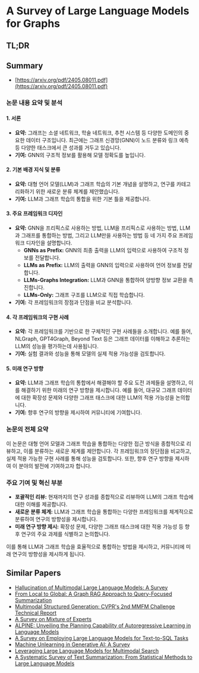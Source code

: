 # A Survey of Large Language Models for Graphs
## TL;DR
## Summary
- [https://arxiv.org/pdf/2405.08011.pdf](https://arxiv.org/pdf/2405.08011.pdf)

### 논문 내용 요약 및 분석

#### 1. 서론
- **요약:** 그래프는 소셜 네트워크, 학술 네트워크, 추천 시스템 등 다양한 도메인의 중요한 데이터 구조입니다. 최근에는 그래프 신경망(GNN)이 노드 분류와 링크 예측 등 다양한 태스크에서 큰 성과를 거두고 있습니다.
- **기여:** GNN의 구조적 정보를 활용해 모델 정확도를 높입니다.

#### 2. 기본 배경 지식 및 분류
- **요약:** 대형 언어 모델(LLM)과 그래프 학습의 기본 개념을 설명하고, 연구를 카테고리화하기 위한 새로운 분류 체계를 제안했습니다.
- **기여:** LLM과 그래프 학습의 통합을 위한 기본 틀을 제공합니다.

#### 3. 주요 프레임워크 디자인
- **요약:** GNN을 프리픽스로 사용하는 방법, LLM을 프리픽스로 사용하는 방법, LLM과 그래프를 통합하는 방법, 그리고 LLM만을 사용하는 방법 등 네 가지 주요 프레임워크 디자인을 설명합니다.
  - **GNNs as Prefix:** GNN의 최종 출력을 LLM의 입력으로 사용하여 구조적 정보를 전달합니다.
  - **LLMs as Prefix:** LLM의 출력을 GNN의 입력으로 사용하여 언어 정보를 전달합니다.
  - **LLMs-Graphs Integration:** LLM과 GNN을 통합하여 양방향 정보 교환을 촉진합니다.
  - **LLMs-Only:** 그래프 구조를 LLM으로 직접 학습합니다.
- **기여:** 각 프레임워크의 장점과 단점을 비교 분석합니다.

#### 4. 각 프레임워크의 구현 사례
- **요약:** 각 프레임워크를 기반으로 한 구체적인 구현 사례들을 소개합니다. 예를 들어, NLGraph, GPT4Graph, Beyond Text 등은 그래프 데이터를 이해하고 추론하는 LLM의 성능을 평가하는데 사용됩니다.
- **기여:** 실험 결과와 성능을 통해 모델의 실제 적용 가능성을 검토합니다.

#### 5. 미래 연구 방향
- **요약:** LLM과 그래프 학습의 통합에서 해결해야 할 주요 도전 과제들을 설명하고, 이를 해결하기 위한 미래의 연구 방향을 제시합니다. 예를 들어, 대규모 그래프 데이터에 대한 확장성 문제와 다양한 그래프 태스크에 대한 LLM의 적용 가능성을 논의합니다.
- **기여:** 향후 연구의 방향을 제시하여 커뮤니티에 기여합니다.

### 논문의 전체 요약
이 논문은 대형 언어 모델과 그래프 학습을 통합하는 다양한 접근 방식을 종합적으로 리뷰하고, 이를 분류하는 새로운 체계를 제안합니다. 각 프레임워크의 장단점을 비교하고, 실제 적용 가능한 구현 사례를 통해 성능을 검토합니다. 또한, 향후 연구 방향을 제시하여 이 분야의 발전에 기여하고자 합니다.

### 주요 기여 및 혁신 부분
- **포괄적인 리뷰:** 현재까지의 연구 성과를 종합적으로 리뷰하여 LLM의 그래프 학습에 대한 이해를 제공합니다.
- **새로운 분류 체계:** LLM과 그래프 학습을 통합하는 다양한 프레임워크를 체계적으로 분류하여 연구의 방향성을 제시합니다.
- **미래 연구 방향 제시:** 확장성 문제, 다양한 그래프 태스크에 대한 적용 가능성 등 향후 연구의 주요 과제를 식별하고 논의합니다.

이를 통해 LLM과 그래프 학습을 효율적으로 통합하는 방법을 제시하고, 커뮤니티에 미래 연구의 방향성을 제시하게 됩니다.

## Similar Papers
- [Hallucination of Multimodal Large Language Models: A Survey](2404.18930.md)
- [From Local to Global: A Graph RAG Approach to Query-Focused Summarization](2404.16130.md)
- [Multimodal Structured Generation: CVPR's 2nd MMFM Challenge Technical Report](2406.11403.md)
- [A Survey on Mixture of Experts](2407.06204.md)
- [ALPINE: Unveiling the Planning Capability of Autoregressive Learning in Language Models](2405.09220.md)
- [A Survey on Employing Large Language Models for Text-to-SQL Tasks](2407.15186.md)
- [Machine Unlearning in Generative AI: A Survey](2407.20516.md)
- [Leveraging Large Language Models for Multimodal Search](2404.15790.md)
- [A Systematic Survey of Text Summarization: From Statistical Methods to Large Language Models](2406.11289.md)
